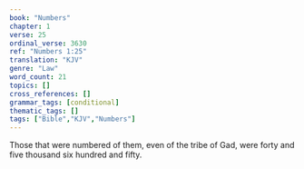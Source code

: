 ```yaml
---
book: "Numbers"
chapter: 1
verse: 25
ordinal_verse: 3630
ref: "Numbers 1:25"
translation: "KJV"
genre: "Law"
word_count: 21
topics: []
cross_references: []
grammar_tags: [conditional]
thematic_tags: []
tags: ["Bible","KJV","Numbers"]
---
```

Those that were numbered of them, even of the tribe of Gad, were forty and five thousand six hundred and fifty.
